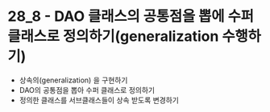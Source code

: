 # 28_8 - DAO 클래스의 공통점을 뽑에 수퍼 클래스로 정의하기(generalization 수행하기)

- 상속의(generalization) 을 구현하기
- DAO의 공통점을 뽑아 수퍼 클래스로 정의하기
- 정의한 클래스를 서브클래스들이 상속 받도록 변경하기

  
  